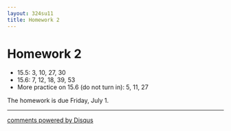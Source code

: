 ```yaml
---
layout: 324su11
title: Homework 2
---
```


# Homework 2

- 15.5: 3, 10, 27, 30
- 15.6: 7, 12, 18, 39, 53
- More practice on 15.6 (do not turn in): 5, 11, 27

The homework is due Friday, July 1.

* * *

<div id="disqus_thread"></div>
<script type="text/javascript">
    /* * * CONFIGURATION VARIABLES * * */
	var N = '2';
    var disqus_shortname = 'grigg';
    var disqus_identifier = 'math324-su11-homework'+N;
    var disqus_url = 'http://math.washington.edu/~grigg/math324/homework' + N +'.html';
    var disqus_title = 'Homework ' + N;
    /* * * DON'T EDIT BELOW THIS LINE * * */
    (function() {
        var dsq = document.createElement('script'); dsq.type = 'text/javascript'; dsq.async = true;
        dsq.src = 'http://' + disqus_shortname + '.disqus.com/embed.js';
        (document.getElementsByTagName('head')[0] || document.getElementsByTagName('body')[0]).appendChild(dsq);
    })();
</script>
<a href="http://disqus.com" class="dsq-brlink">comments powered by <span class="logo-disqus">Disqus</span></a>
